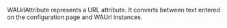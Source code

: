 WAUrlAttribute represents a URL attribute. It converts between text entered on the configuration page and WAUrl instances.